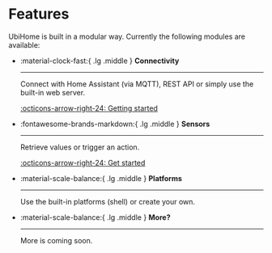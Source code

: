 # Features

UbiHome is built in a modular way. Currently the following modules are available:

<div class="grid cards" markdown>

-   :material-clock-fast:{ .lg .middle } __Connectivity__

    ---

    Connect with Home Assistant (via MQTT), REST API or simply use the built-in web server.

    [:octicons-arrow-right-24: Getting started](./connectivity/index.md)

-   :fontawesome-brands-markdown:{ .lg .middle } __Sensors__

    ---

    Retrieve values or trigger an action.

    [:octicons-arrow-right-24: Get started](./components/index.md)


-   :material-scale-balance:{ .lg .middle } __Platforms__

    ---

    Use the built-in platforms (shell) or create your own. 

    <!-- [:octicons-arrow-right-24: License](#) -->

-   :material-scale-balance:{ .lg .middle } __More?__

    ---

    More is coming soon.

    <!-- [:octicons-arrow-right-24: License](#) -->

</div>